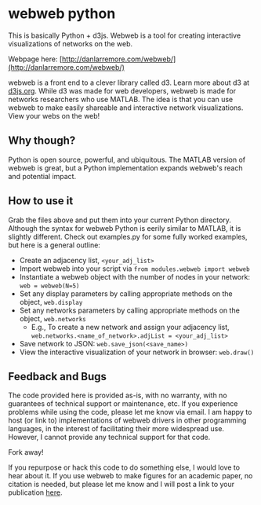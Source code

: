 # webweb python
This is basically Python + d3js. Webweb is a tool for creating interactive visualizations of networks on the web.

Webpage here: [http://danlarremore.com/webweb/](http://danlarremore.com/webweb/)

webweb is a front end to a clever library called d3. Learn more about d3 at [d3js.org](d3js.org). While d3 was made for web developers, webweb is made for networks researchers who use MATLAB. The idea is that you can use webweb to make easily shareable and interactive network visualizations. View your webs on the web!

## Why though?
Python is open source, powerful, and ubiquitous. The MATLAB version of webweb is great, but a Python implementation expands webweb's reach and potential impact.

## How to use it
Grab the files above and put them into your current Python directory. Although the syntax for webweb Python is eerily similar to MATLAB, it is slightly different. Check out examples.py for some fully worked examples, but here is a general outline:

- Create an adjacency list, `<your_adj_list>`
- Import webweb into your script via `from modules.webweb import webweb`
- Instantiate a webweb object with the number of nodes in your network: `web = webweb(N=5)`
- Set any display parameters by calling appropriate methods on the object, `web.display`
- Set any networks parameters by calling appropriate methods on the object, `web.networks`
    - E.g., To create a new network and assign your adjacency list, <br>
     `web.networks.<name_of_network>.adjList = <your_adj_list>`
- Save network to JSON: `web.save_json(<save_name>)`
- View the interactive visualization of your network in browser: `web.draw()`


## Feedback and Bugs

The code provided here is provided as-is, with no warranty, with no guarantees of technical support or maintenance, etc. If you experience problems while using the code, please let me know via email. I am happy to host (or link to) implementations of webweb drivers in other programming languages, in the interest of facilitating their more widespread use. However, I cannot provide any technical support for that code.

Fork away!

If you repurpose or hack this code to do something else, I would love to hear about it. If you use webweb to make figures for an academic paper, no citation is needed, but please let me know and I will post a link to your publication [here](http://danlarremore.com/webweb/).
